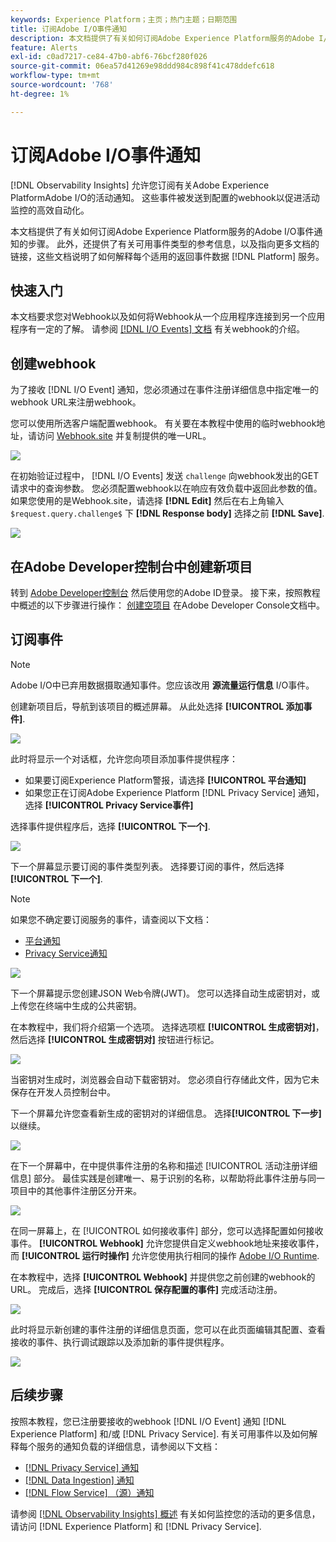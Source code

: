 ```yaml
---
keywords: Experience Platform；主页；热门主题；日期范围
title: 订阅Adobe I/O事件通知
description: 本文档提供了有关如何订阅Adobe Experience Platform服务的Adobe I/O事件通知的步骤。 还提供了有关可用事件类型的参考信息，以及指向更多文档的链接，这些文档说明了如何解释每个适用的返回的事件数据 [!DNL Platform] 服务。
feature: Alerts
exl-id: c0ad7217-ce84-47b0-abf6-76bcf280f026
source-git-commit: 06ea57d41269e98ddd984c898f41c478ddefc618
workflow-type: tm+mt
source-wordcount: '768'
ht-degree: 1%

---
```


# 订阅Adobe I/O事件通知

[!DNL Observability Insights] 允许您订阅有关Adobe Experience PlatformAdobe I/O的活动通知。 这些事件被发送到配置的webhook以促进活动监控的高效自动化。

本文档提供了有关如何订阅Adobe Experience Platform服务的Adobe I/O事件通知的步骤。 此外，还提供了有关可用事件类型的参考信息，以及指向更多文档的链接，这些文档说明了如何解释每个适用的返回事件数据 [!DNL Platform] 服务。

## 快速入门

本文档要求您对Webhook以及如何将Webhook从一个应用程序连接到另一个应用程序有一定的了解。 请参阅 [[!DNL I/O Events] 文档](https://www.adobe.io/apis/experienceplatform/events/docs.html#!adobedocs/adobeio-events/master/intro/webhook_docs_intro.md) 有关webhook的介绍。

## 创建webhook

为了接收 [!DNL I/O Event] 通知，您必须通过在事件注册详细信息中指定唯一的webhook URL来注册webhook。

您可以使用所选客户端配置webhook。 有关要在本教程中使用的临时webhook地址，请访问 [Webhook.site](https://webhook.site/) 并复制提供的唯一URL。

![](../images/notifications/webhook-url.png)

在初始验证过程中， [!DNL I/O Events] 发送 `challenge` 向webhook发出的GET请求中的查询参数。 您必须配置webhook以在响应有效负载中返回此参数的值。 如果您使用的是Webhook.site，请选择 **[!DNL Edit]** 然后在右上角输入 `$request.query.challenge$` 下 **[!DNL Response body]** 选择之前 **[!DNL Save]**.

![](../images/notifications/response-challenge.png)

## 在Adobe Developer控制台中创建新项目

转到 [Adobe Developer控制台](https://www.adobe.com/go/devs_console_ui) 然后使用您的Adobe ID登录。 接下来，按照教程中概述的以下步骤进行操作： [创建空项目](https://developer.adobe.com/developer-console/docs/guides/projects/projects-empty/) 在Adobe Developer Console文档中。

## 订阅事件

>[!NOTE]
>
>Adobe I/O中已弃用数据摄取通知事件。您应该改用 **源流量运行信息** I/O事件。

创建新项目后，导航到该项目的概述屏幕。 从此处选择 **[!UICONTROL 添加事件]**.

![](../images/notifications/add-event-button.png)

此时将显示一个对话框，允许您向项目添加事件提供程序：

* 如果要订阅Experience Platform警报，请选择 **[!UICONTROL 平台通知]**
* 如果您正在订阅Adobe Experience Platform [!DNL Privacy Service] 通知，选择 **[!UICONTROL Privacy Service事件]**

选择事件提供程序后，选择 **[!UICONTROL 下一个]**.

![](../images/notifications/event-provider.png)

下一个屏幕显示要订阅的事件类型列表。 选择要订阅的事件，然后选择 **[!UICONTROL 下一个]**.

>[!NOTE]
>
>如果您不确定要订阅服务的事件，请查阅以下文档：
>
>* [平台通知](./rules.md)
>* [Privacy Service通知](../../privacy-service/privacy-events.md)

![](../images/notifications/choose-event-subscriptions.png)

下一个屏幕提示您创建JSON Web令牌(JWT)。 您可以选择自动生成密钥对，或上传您在终端中生成的公共密钥。

在本教程中，我们将介绍第一个选项。 选择选项框 **[!UICONTROL 生成密钥对]**，然后选择 **[!UICONTROL 生成密钥对]** 按钮进行标记。

![](../images/notifications/generate-keypair.png)

当密钥对生成时，浏览器会自动下载密钥对。 您必须自行存储此文件，因为它未保存在开发人员控制台中。

下一个屏幕允许您查看新生成的密钥对的详细信息。 选择&#x200B;**[!UICONTROL 下一步]**&#x200B;以继续。

![](../images/notifications/keypair-generated.png)

在下一个屏幕中，在中提供事件注册的名称和描述 [!UICONTROL 活动注册详细信息] 部分。 最佳实践是创建唯一、易于识别的名称，以帮助将此事件注册与同一项目中的其他事件注册区分开来。

![](../images/notifications/registration-details.png)

在同一屏幕上，在 [!UICONTROL 如何接收事件] 部分，您可以选择配置如何接收事件。 **[!UICONTROL Webhook]** 允许您提供自定义webhook地址来接收事件，而 **[!UICONTROL 运行时操作]** 允许您使用执行相同的操作 [Adobe I/O Runtime](https://www.adobe.io/apis/experienceplatform/runtime/docs.html).

在本教程中，选择 **[!UICONTROL Webhook]** 并提供您之前创建的webhook的URL。 完成后，选择 **[!UICONTROL 保存配置的事件]** 完成活动注册。

![](../images/notifications/receive-events.png)

此时将显示新创建的事件注册的详细信息页面，您可以在此页面编辑其配置、查看接收的事件、执行调试跟踪以及添加新的事件提供程序。

![](../images/notifications/registration-complete.png)

## 后续步骤

按照本教程，您已注册要接收的webhook [!DNL I/O Event] 通知 [!DNL Experience Platform] 和/或 [!DNL Privacy Service]. 有关可用事件以及如何解释每个服务的通知负载的详细信息，请参阅以下文档：

* [[!DNL Privacy Service] 通知](../../privacy-service/privacy-events.md)
* [[!DNL Data Ingestion] 通知](../../ingestion/quality/subscribe-events.md)
* [[!DNL Flow Service] （源）通知](../../sources/notifications.md)

请参阅 [[!DNL Observability Insights] 概述](../home.md) 有关如何监控您的活动的更多信息，请访问 [!DNL Experience Platform] 和 [!DNL Privacy Service].
